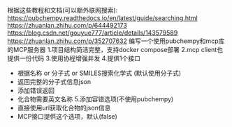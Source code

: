 根据这些教程和文档(可以额外联网搜索):
https://pubchempy.readthedocs.io/en/latest/guide/searching.html
https://zhuanlan.zhihu.com/p/644492173
https://blog.csdn.net/gouyue777/article/details/143579589
https://zhuanlan.zhihu.com/p/352707632
编写一个使用pubchempy和mcp库的MCP服务器
1.项目结构简洁完整，支持docker compose部署
2.mcp client也提供一份代码
3.使用协程增强并发
4.提供1个接口
   - 根据名称 or 分子式 or SMILES搜索化学式 (默认使用分子式)
   - 返回完整的分子式信息json
   - 添加错误返回
   - 化合物需要英文名称
5.添加容错选项(不使用pubchempy)
   - 直接使用url获取化合物的json信息
   - MCP接口提供这个选项，默认(false)